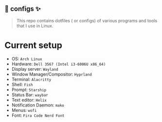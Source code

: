 ## :wrench: configs :sparkles:
> This repo contains dotfiles ( or configs) of various programs and tools that I use in Linux.

# Current setup
* OS: `Arch Linux`
* Hardware: `Dell 3567 (Intel i3-6006U x86_64)`
* Display server: `Wayland`
* Window Manager/Compositor: `Hyprland`
* Terminal: `Alacritty`
* Shell: `Fish`
* Prompt: `Starship`
* Status Bar: `waybar`
* Text editor: `Helix`
* Notification Daemon: `mako`
* Menus: `wofi`
* Font: `Fira Code Nerd Font`
